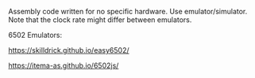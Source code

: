 Assembly code written for no specific hardware. Use emulator/simulator. Note that the clock rate might differ between emulators.  

6502 Emulators:

https://skilldrick.github.io/easy6502/

https://itema-as.github.io/6502js/
